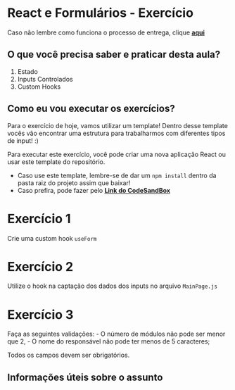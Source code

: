 # React e Formulários - Exercício

Caso não lembre como funciona o processo de entrega, clique [**aqui**](https://github.com/labenuexercicios/instrucoes-entrega)

## O que você precisa saber e praticar desta aula?
1. Estado
2. Inputs Controlados
3. Custom Hooks


## Como eu vou executar os exercícios?
Para o exercício de hoje, vamos utilizar um template! Dentro desse template vocês vão encontrar uma estrutura para trabalharmos com diferentes tipos de input! :)

Para executar este exercício, você pode criar uma nova aplicação React ou usar este template do repositório.

* Caso use este template, lembre-se de dar um `npm install` dentro da pasta raiz do projeto assim que baixar!
* Caso prefira, pode fazer pelo [**Link do CodeSandBox**](https://codesandbox.io/s/react-formularios-exercicios-e7tnpl)

# Exercício 1
Crie uma custom hook `useForm`


# Exercício 2
Utilize o hook na captação dos dados dos inputs no arquivo `MainPage.js`

# Exercício 3
Faça as seguintes validações:
    - O número de módulos não pode ser menor que 2,
    - O nome do responsável não pode ter menos de 5 caracteres;

Todos os campos devem ser obrigatórios. 


## Informações úteis sobre o assunto

